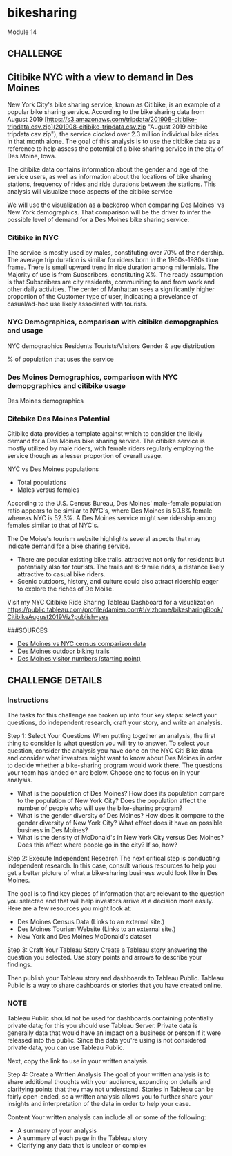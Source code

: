 # bikesharing
Module 14
## CHALLENGE

## Citibike NYC with a view to demand in Des Moines
New York City's bike sharing service, known as Citibike, is an example of a popular bike sharing service. According to the bike sharing data from August 2019 [https://s3.amazonaws.com/tripdata/201908-citibike-tripdata.csv.zip](201908-citibike-tripdata.csv.zip "August 2019 citibike tripdata csv zip"), the service clocked over 2.3 million individual bike rides in that month alone. The goal of this analysis is to use the citibike data as a reference to help assess the potential of a bike sharing service in the city of Des Moine, Iowa.

The citibike data contains information about the gender and age of the service users, as well as information about the locations of bike sharing stations, frequency of rides and ride durations between the stations. This analysis will visualize those aspects of the citibike service

We will use the visualization as a backdrop when comparing Des Moines' vs New York demographics. That comparison will be the driver to infer the possible level of demand for a Des Moines bike sharing service.

### Citibike in NYC
The service is mostly used by males, constituting over 70% of the ridership.
The average trip duration is similar for riders born in the 1960s-1980s time frame. 
There is small upward trend in ride duration among millennials.
The Majority of use is from Subscribers, constituting X%. The ready assumption is that Subscribers are city residents, communiting to and from work and other daily activities.
The center of Manhattan sees a significantly higher proportion of the Customer type of user, indicating a prevelance of casual/ad-hoc use likely associated with tourists.

### NYC Demographics, comparison with citibike demopgraphics and usage
NYC demographics 
Residents
Tourists/Visitors
Gender & age distribution

% of population that uses the service

### Des Moines Demographics, comparison with NYC demopgraphics and citibike usage
Des Moines demographics 

### Citebike Des Moines Potential
Citibike data provides a template against which to consider the liekly demand for a Des Moines bike sharing service. 
The citibike service is mostly utilized by male riders, with female riders regularly employing the service though as a lesser proportion of overall usage.

NYC vs Des Moines populations
- Total populations
- Males versus females

According to the U.S. Census Bureau, Des Moines' male-female population ratio appears to be similar to NYC's, where Des Moines is 50.8% female whereas NYC is 52.3%. 
A Des Moines service might see ridership among females similar to that of NYC's.



The De Moise's tourism website highlights several aspects that may indicate demand for a bike sharing service.
- There are popular existing bike trails, attractive not only for residents but potentially also for tourists. The trails are 6-9 mile rides, a distance likely attractive to casual bike riders.
- Scenic outdoors, history, and culture could also attract ridership eager to explore the riches of De Moise.

Visit my NYC Citibike Ride Sharing Tableau Dashboard for a visualization https://public.tableau.com/profile/damien.corr#!/vizhome/bikesharingBook/CitibikeAugust2019Viz?publish=yes

###SOURCES
- [Des Moines vs NYC census comparison data](https://www.census.gov/quickfacts/fact/table/newyorkcitynewyork,desmoinescityiowa,US/PST045219 "Des Moines vs NYC census comparison data")
- [Des Moines outdoor biking trails](https://www.catchdesmoines.com/things-to-do/outdoor/trails/ "Des Moines outdoor biking trails")
- [Des Moines visitor numbers (starting point)](https://www.catchdesmoines.com/articles/post/des-moines-draws-record-number-of-visitors-to-region/ "Des Moines visitor numbers (starting point)")


## CHALLENGE DETAILS

### Instructions
The tasks for this challenge are broken up into four key steps: select your questions, do independent research, craft your story, and write an analysis.

Step 1: Select Your Questions
When putting together an analysis, the first thing to consider is what question you will try to answer. To select your question, consider the analysis you have done on the NYC Citi Bike data and consider what investors might want to know about Des Moines in order to decide whether a bike-sharing program would work there. The questions your team has landed on are below. Choose one to focus on in your analysis.

- What is the population of Des Moines? How does its population compare to the population of New York City? Does the population affect the number of people who will use the bike-sharing program?
- What is the gender diversity of Des Moines? How does it compare to the gender diversity of New York City? What effect does it have on possible business in Des Moines?
- What is the density of McDonald's in New York City versus Des Moines? Does this affect where people go in the city? If so, how?

Step 2: Execute Independent Research
The next critical step is conducting independent research. In this case, consult various resources to help you get a better picture of what a bike-sharing business would look like in Des Moines.

The goal is to find key pieces of information that are relevant to the question you selected and that will help investors arrive at a decision more easily. Here are a few resources you might look at:

- Des Moines Census Data (Links to an external site.)
- Des Moines Tourism Website (Links to an external site.)
- New York and Des Moines McDonald's dataset

Step 3: Craft Your Tableau Story
Create a Tableau story answering the question you selected. Use story points and arrows to describe your findings.

Then publish your Tableau story and dashboards to Tableau Public. Tableau Public is a way to share dashboards or stories that you have created online.

### NOTE
Tableau Public should not be used for dashboards containing potentially private data; for this you should use Tableau Server. Private data is generally data that would have an impact on a business or person if it were released into the public. Since the data you're using is not considered private data, you can use Tableau Public.

Next, copy the link to use in your written analysis.

Step 4: Create a Written Analysis
The goal of your written analysis is to share additional thoughts with your audience, expanding on details and clarifying points that they may not understand. Stories in Tableau can be fairly open-ended, so a written analysis allows you to further share your insights and interpretation of the data in order to help your case.

Content
Your written analysis can include all or some of the following:

- A summary of your analysis
- A summary of each page in the Tableau story
- Clarifying any data that is unclear or complex
